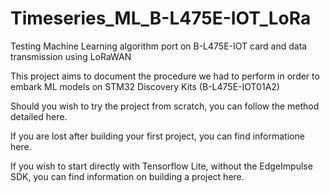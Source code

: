 # Timeseries_ML_B-L475E-IOT_LoRa
Testing Machine Learning algorithm port on B-L475E-IOT card and data transmission using LoRaWAN

This project aims to document the procedure we had to perform in order to embark ML models on STM32 Discovery Kits (B-L475E-IOT01A2)

Should you wish to try the project from scratch, you can follow the method detailed here.

If you are lost after building your first project, you can find informatione here.

If you wish to start directly with Tensorflow Lite, without the EdgeImpulse SDK, you can find information on building a project here.
